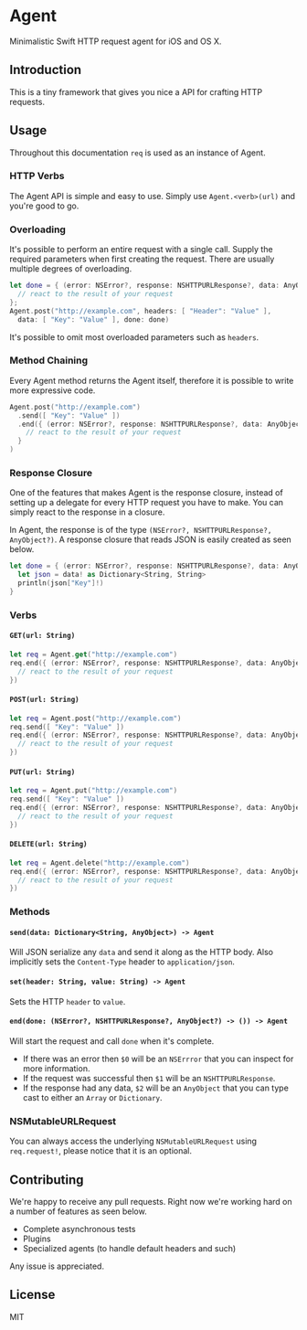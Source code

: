 # Agent

Minimalistic Swift HTTP request agent for iOS and OS X.

## Introduction

This is a tiny framework that gives you nice a API for crafting HTTP requests.

## Usage

Throughout this documentation ```req``` is used as an instance of Agent.

### HTTP Verbs

The Agent API is simple and easy to use. Simply use ```Agent.<verb>(url)``` and
you're good to go.

### Overloading

It's possible to perform an entire request with a single call. Supply the
required parameters when first creating the request. There are usually multiple
degrees of overloading.

```swift
let done = { (error: NSError?, response: NSHTTPURLResponse?, data: AnyObject?) -> () in
  // react to the result of your request
};
Agent.post("http://example.com", headers: [ "Header": "Value" ],
  data: [ "Key": "Value" ], done: done)
```

It's possible to omit most overloaded parameters such as ```headers```.

### Method Chaining

Every Agent method returns the Agent itself, therefore it is possible to write
more expressive code.

```swift
Agent.post("http://example.com")
  .send([ "Key": "Value" ])
  .end({ (error: NSError?, response: NSHTTPURLResponse?, data: AnyObject?) -> () in
    // react to the result of your request
  }
)
```

### Response Closure

One of the features that makes Agent is the response closure, instead of
setting up a delegate for every HTTP request you have to make. You can simply
react to the response in a closure.

In Agent, the response is of the type ```(NSError?, NSHTTPURLResponse?, AnyObject?)```.
A response closure that reads JSON is easily created as seen below.

```swift
let done = { (error: NSError?, response: NSHTTPURLResponse?, data: AnyObject?) -> () in
  let json = data! as Dictionary<String, String>
  println(json["Key"]!)
}
```

### Verbs

#### ```GET(url: String)```

```swift
let req = Agent.get("http://example.com")
req.end({ (error: NSError?, response: NSHTTPURLResponse?, data: AnyObject?) -> () in
  // react to the result of your request
})
```

#### ```POST(url: String)```

```swift
let req = Agent.post("http://example.com")
req.send([ "Key": "Value" ])
req.end({ (error: NSError?, response: NSHTTPURLResponse?, data: AnyObject?) -> () in
  // react to the result of your request
})
```

#### ```PUT(url: String)```

```swift
let req = Agent.put("http://example.com")
req.send([ "Key": "Value" ])
req.end({ (error: NSError?, response: NSHTTPURLResponse?, data: AnyObject?) -> () in
  // react to the result of your request
})
```

#### ```DELETE(url: String)```

```swift
let req = Agent.delete("http://example.com")
req.end({ (error: NSError?, response: NSHTTPURLResponse?, data: AnyObject?) -> () in
  // react to the result of your request
})
```

### Methods

#### ```send(data: Dictionary<String, AnyObject>) -> Agent```

Will JSON serialize any ```data``` and send it along as the HTTP body. Also
implicitly sets the ```Content-Type``` header to ```application/json```.

#### ```set(header: String, value: String) -> Agent```

Sets the HTTP ```header``` to ```value```.

#### ```end(done: (NSError?, NSHTTPURLResponse?, AnyObject?) -> ()) -> Agent```

Will start the request and call ```done``` when it's complete.

- If there was an error then ```$0``` will be an ```NSErrror``` that you can inspect for
more information.
- If the request was successful then ```$1``` will be an ```NSHTTPURLResponse```.
- If the response had any data, ```$2``` will be an ```AnyObject``` that you can
type cast to either an ```Array``` or ```Dictionary```.

### NSMutableURLRequest

You can always access the underlying ```NSMutableURLRequest```
using ```req.request!```, please notice that it is an optional.

## Contributing

We're happy to receive any pull requests. Right now we're working hard on a
number of features as seen below.

- Complete asynchronous tests
- Plugins
- Specialized agents (to handle default headers and such)

Any issue is appreciated.

## License

MIT
